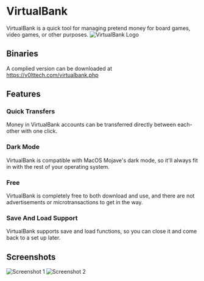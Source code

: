 # VirtualBank
VirtualBank is a quick tool for managing pretend money for board games, video games, or other purposes.
![VirtualBank Logo](https://v0lttech.com/assets/img/virtualbanklogo.png)

## Binaries
A complied version can be downloaded at https://v0lttech.com/virtualbank.php

## Features
### Quick Transfers
Money in VirtualBank accounts can be transferred directly between each-other with one click.

### Dark Mode
VirtualBank is compatible with MacOS Mojave's dark mode, so it'll always fit in with the rest of your operating system.

### Free
VirtualBank is completely free to both download and use, and there are not advertisements or microtransactions to get in the way.

### Save And Load Support
VirtualBank supports save and load functions, so you can close it and come back to a set up later.

## Screenshots
![Screenshot 1](https://v0lttech.com/files/images/virtualbank/1.png)
![Screenshot 2](https://v0lttech.com/files/images/virtualbank/2.png)
